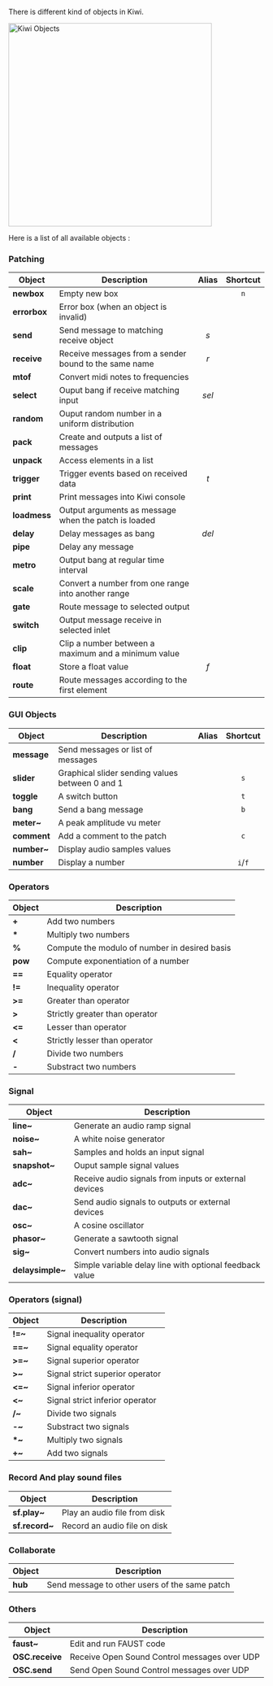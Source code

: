 There is different kind of objects in Kiwi.

<img alt="Kiwi Objects" src="./img/object_typology.png" width=400px class="centered" />

Here is a list of all available objects :

### Patching

| Object          |                       Description                       | Alias | Shortcut |
|-----------------|---------------------------------------------------------|:-----:|:--------:|
| **newbox**      | Empty new box                                           |       |    `n`   |
| **errorbox**    | Error box (when an object is invalid)                   |       |          |
| **send**        | Send message to matching receive object                 |  *s*  |          |
| **receive**     | Receive messages from a sender bound to the same name   |  *r*  |          |
| **mtof**        | Convert midi notes to frequencies                       |       |          |
| **select**      | Ouput bang if receive matching input                    | *sel* |          |
| **random**      | Ouput random number in a uniform distribution           |       |          |
| **pack**        | Create and outputs a list of messages                   |       |          |
| **unpack**      | Access elements in a list                               |       |          |
| **trigger**     | Trigger events based on received data                   |  *t*  |          |
| **print**       | Print messages into Kiwi console                        |       |          |
| **loadmess**    | Output arguments as message when the patch is loaded    |       |          |
| **delay**       | Delay messages as bang                                  | *del* |          |
| **pipe**        | Delay any message                                       |       |          |
| **metro**       | Output bang at regular time interval                    |       |          |
| **scale**       | Convert a number from one range into another range      |       |          |
| **gate**        | Route message to selected output                        |       |          |
| **switch**      | Output message receive in selected inlet                |       |          |
| **clip**        | Clip a number between a maximum and a minimum value     |       |          |
| **float**       | Store a float value                                     |  *f*  |          |
| **route**       | Route messages according to the first element           |       |          |

### GUI Objects

| Object          |                       Description                       | Alias | Shortcut |
|-----------------|---------------------------------------------------------|:-----:|:--------:|
| **message**     | Send messages or list of messages                       |       |          |
| **slider**      | Graphical slider sending values between 0 and 1         |       |    `s`   |
| **toggle**      | A switch button                                         |       |    `t`   |
| **bang**        | Send a bang message                                     |       |    `b`   |
| **meter~**      | A peak amplitude vu meter                               |       |          |
| **comment**     | Add a comment to the patch                              |       |    `c`   |
| **number~**     | Display audio samples values                            |       |          |
| **number**      | Display a number                                        |       |  `i`/`f` |

### Operators

| Object          |                       Description                       |
|-----------------|---------------------------------------------------------|
| **+**           | Add two numbers                                         |
| **\***          | Multiply two numbers                                    |
| **%**           | Compute the modulo of number in desired basis           |
| **pow**         | Compute exponentiation of a number                      |
| **==**          | Equality operator                                       |
| **!=**          | Inequality operator                                     |
| **>=**          | Greater than operator                                   |
| **>**           | Strictly greater than operator                          |
| **<=**          | Lesser than operator                                    |
| **<**           | Strictly lesser than operator                           |
| **/**           | Divide two numbers                                      |
| **-**           | Substract two numbers                                   |

### Signal

| Object          |                       Description                       |
|-----------------|---------------------------------------------------------|
| **line~**       | Generate an audio ramp signal                           |
| **noise~**      | A white noise generator                                 |
| **sah~**        | Samples and holds an input signal                       |
| **snapshot~**   | Ouput sample signal values                              |
| **adc~**        | Receive audio signals from inputs or external devices   |
| **dac~**        | Send audio signals to outputs or external devices       |
| **osc~**        | A cosine oscillator                                     |
| **phasor~**     | Generate a sawtooth signal                              |
| **sig~**        | Convert numbers into audio signals                      |
| **delaysimple~**| Simple variable delay line with optional feedback value |

### Operators (signal)

| Object          |                       Description                       |
|-----------------|---------------------------------------------------------|
| **!=~**         | Signal inequality operator                              |
| **==~**         | Signal equality operator                                |
| **>=~**         | Signal superior operator                                |
| **>~**          | Signal strict superior operator                         |
| **<=~**         | Signal inferior operator                                |
| **<~**          | Signal strict inferior operator                         |
| **/~**          | Divide two signals                                      |
| **-~**          | Substract two signals                                   |
| **\*~**         | Multiply two signals                                    |
| **+~**          | Add two signals                                         |

### Record And play sound files

| Object          |                       Description                       |
|-----------------|---------------------------------------------------------|
| **sf.play~**    | Play an audio file from disk                            |
| **sf.record~**  | Record an audio file on disk                            |

### Collaborate

| Object          |                       Description                       |
|-----------------|---------------------------------------------------------|
| **hub**         | Send message to other users of the same patch           |

### Others

| Object          |                       Description                       |
|-----------------|---------------------------------------------------------|
| **faust~**      | Edit and run FAUST code                                 |
| **OSC.receive** | Receive Open Sound Control messages over UDP            |
| **OSC.send**    | Send Open Sound Control messages over UDP               |
